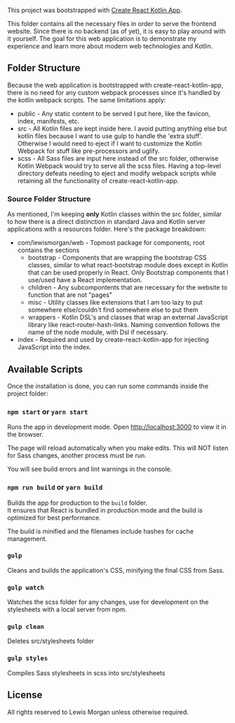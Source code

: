 This project was bootstrapped with [Create React Kotlin App](https://github.com/JetBrains/create-react-kotlin-app).

This folder contains all the necessary files in order to serve the frontend website. Since there is no backend (as of yet), it is easy to play around with it yourself. The goal for this web application is to demonstrate my experience and learn more about modern web technologies and Kotlin.

## Folder Structure

Because the web application is bootstrapped with create-react-kotlin-app, there is no need for any custom webpack processes since it's handled by the kotlin webpack scripts. The same limitations apply:
* public - Any static content to be served I put here, like the favicon, index, manifests, etc.
* src - All Kotlin files are kept inside here. I avoid putting anything else but kotlin files because I want to use gulp to handle the 'extra stuff'. Otherwise I would need to eject if I want to customize the Kotlin Webpack for stuff like pre-processors and uglify.
* scss - All Sass files are input here instead of the src folder, otherwise Kotlin Webpack would try to serve all the scss files. Having a top-level directory defeats needing to eject and modify webpack scripts while retaining all the functionality of create-react-kotlin-app.

### Source Folder Structure
As mentioned, I'm keeping **only** Kotlin classes within the src folder, similar to how there is a direct distinction in standard Java and Kotlin server applications with a resources folder. Here's the package breakdown:
* com/lewismorgan/web - Topmost package for components, root contains the sections
  * bootstrap - Components that are wrapping the bootstrap CSS classes, similar to what react-bootstrap module does except in Kotlin that can be used properly in React. Only Bootstrap components that I use/used have a React implementation.
  * children - Any subcompontents that are necessary for the website to function that are not "pages"
  * misc - Utility classes like extensions that I am too lazy to put somewhere else/couldn't find somewhere else to put them
  * wrappers - Kotlin DSL's and classes that wrap an external JavaScript library like react-router-hash-links. Naming convention follows the name of the node module, with Dsl if necessary.
* index - Required and used by create-react-kotlin-app for injecting JavaScript into the index.

## Available Scripts

Once the installation is done, you can run some commands inside the project folder:

### `npm start` or `yarn start`

Runs the app in development mode.
Open [http://localhost:3000](http://localhost:3000) to view it in the browser.

The page will reload automatically when you make edits. This will NOT listen for Sass changes, another process must be run.

You will see build errors and lint warnings in the console.

### `npm run build` or `yarn build`

Builds the app for production to the `build` folder.<br>
It ensures that React is bundled in production mode and the build is optimized for best performance.

The build is minified and the filenames include hashes for cache management.

### `gulp`

Cleans and builds the application's CSS, minifying the final CSS from Sass.

### `gulp watch`

Watches the scss folder for any changes, use for development on the stylesheets with a local server from npm.

### `gulp clean`

Deletes src/stylesheets folder

### `gulp styles`

Compiles Sass stylesheets in scss into src/stylesheets

## License
All rights reserved to Lewis Morgan unless otherwise required.
